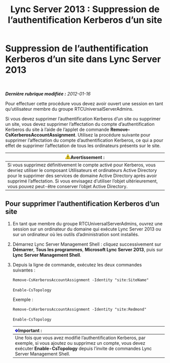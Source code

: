 ﻿---
title: 'Lync Server 2013 : Suppression de l’authentification Kerberos d’un site'
TOCTitle: Suppression de l’authentification Kerberos d’un site
ms:assetid: 93171b02-bb36-42dc-943d-86d9dde45b59
ms:mtpsurl: https://technet.microsoft.com/fr-fr/library/Gg398749(v=OCS.15)
ms:contentKeyID: 49298093
ms.date: 05/20/2016
mtps_version: v=OCS.15
ms.translationtype: HT
---

# Suppression de l’authentification Kerberos d’un site dans Lync Server 2013

 

_**Dernière rubrique modifiée :** 2012-01-16_

Pour effectuer cette procédure vous devez avoir ouvert une session en tant qu’utilisateur membre du groupe RTCUniversalServerAdmins.

Si vous devez supprimer l’authentification Kerberos d’un site ou supprimer un site, vous devez supprimer l’affectation du compte d’authentification Kerberos du site à l’aide de l’applet de commande **Remove-CsKerberosAccountAssignment**. Utilisez la procédure suivante pour supprimer l’affectation du compte d’authentification Kerberos, ce qui a pour effet de supprimer l’affectation de tous les ordinateurs présents sur le site.

<table>
<thead>
<tr class="header">
<th><img src="images/Gg412910.warning(OCS.15).gif" title="warning" alt="warning" />Avertissement :</th>
</tr>
</thead>
<tbody>
<tr class="odd">
<td>Si vous supprimez définitivement le compte activé pour Kerberos, vous devriez utiliser le composant Utilisateurs et ordinateurs Active Directory pour le supprimer des services de domaine Active Directory après avoir supprimé l’affectation. Si vous envisagez d’utiliser l’objet ultérieurement, vous pouvez peut-être conserver l’objet Active Directory.</td>
</tr>
</tbody>
</table>


## Pour supprimer l’authentification Kerberos d’un site

1.  En tant que membre du groupe RTCUniversalServerAdmins, ouvrez une session sur un ordinateur du domaine qui exécute Lync Server 2013 ou sur un ordinateur où les outils d’administration sont installés.

2.  Démarrez Lync Server Management Shell : cliquez successivement sur **Démarrer**, **Tous les programmes**, **Microsoft Lync Server 2013**, puis sur **Lync Server Management Shell**.

3.  Depuis la ligne de commande, exécutez les deux commandes suivantes :
    
        Remove-CsKerberosAccountAssignment -Identity "site:SiteName"
    
        Enable-CsTopology
    
    Exemple :
    
        Remove-CsKerberosAccountAssignment -Identity "site:Redmond"
    
        Enable-CsTopology
    
    <table>
    <thead>
    <tr class="header">
    <th><img src="images/Gg425917.important(OCS.15).gif" title="important" alt="important" />Important :</th>
    </tr>
    </thead>
    <tbody>
    <tr class="odd">
    <td>Une fois que vous avez modifié l’authentification Kerberos, par exemple, si vous ajoutez ou supprimez un compte, vous devez exécuter <strong>Enable-CsTopology</strong> depuis l’invite de commandes Lync Server Management Shell.</td>
    </tr>
    </tbody>
    </table>

